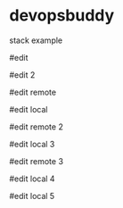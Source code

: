 # devopsbuddy
stack example

#edit

#edit 2

#edit remote

#edit local

#edit remote 2

#edit local 3

#edit remote 3

#edit local 4

#edit local 5
